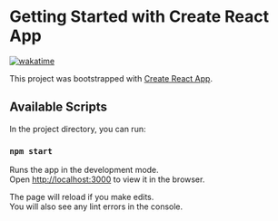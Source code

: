 # Getting Started with Create React App
[![wakatime](https://wakatime.com/badge/github/chenxiangcai/React-restaurant-order-management-system.svg)](https://wakatime.com/badge/github/chenxiangcai/React-restaurant-order-management-system)

This project was bootstrapped with [Create React App](https://github.com/facebook/create-react-app).

## Available Scripts

In the project directory, you can run:

### `npm start`

Runs the app in the development mode.\
Open [http://localhost:3000](http://localhost:3000) to view it in the browser.

The page will reload if you make edits.\
You will also see any lint errors in the console.
